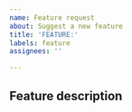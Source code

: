 ```yaml
---
name: Feature request
about: Suggest a new feature
title: 'FEATURE:'
labels: feature
assignees: ''

---
```


## Feature description
